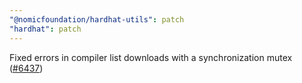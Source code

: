 ```yaml
---
"@nomicfoundation/hardhat-utils": patch
"hardhat": patch
---
```


Fixed errors in compiler list downloads with a synchronization mutex ([#6437](https://github.com/NomicFoundation/hardhat/issues/6437))
